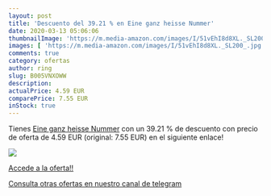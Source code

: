 ```yaml
---
layout: post
title: 'Descuento del 39.21 % en Eine ganz heisse Nummer'
date: 2020-03-13 05:06:06
thumbnailImage: 'https://m.media-amazon.com/images/I/51vEhI8d8XL._SL200_.jpg'
images: [ 'https://m.media-amazon.com/images/I/51vEhI8d8XL._SL200_.jpg' ]
comments: true
category: ofertas
author: ring
slug: B005VNXOWW
description:
actualPrice: 4.59 EUR
comparePrice: 7.55 EUR
inStock: true
---
```


Tienes [Eine ganz heisse Nummer](https://www.amazon.com/dp/B005VNXOWW/?tag=redken08-20) con un 39.21 % de descuento con precio de oferta de 4.59 EUR (original: 7.55 EUR) en el siguiente enlace!

[![](https://m.media-amazon.com/images/I/51vEhI8d8XL._SL200_.jpg)](https://www.amazon.com/dp/B005VNXOWW/?tag=redken08-20)

[Accede a la oferta!!](https://www.amazon.com/dp/B005VNXOWW/?tag=redken08-20)

[Consulta otras ofertas en nuestro canal de telegram](https://t.me/s/ofertas25)
